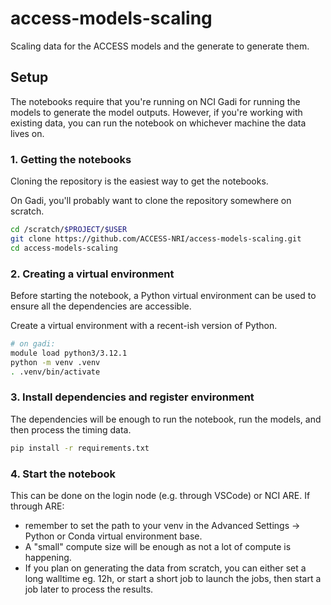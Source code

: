 # access-models-scaling
Scaling data for the ACCESS models and the generate to generate them.

## Setup

The notebooks require that you're running on NCI Gadi for running the models to
generate the model outputs. However, if you're working with existing data, you
can run the notebook on whichever machine the data lives on.

### 1. Getting the notebooks

Cloning the repository is the easiest way to get the notebooks.

On Gadi, you'll probably want to clone the repository somewhere on scratch.

```bash
cd /scratch/$PROJECT/$USER
git clone https://github.com/ACCESS-NRI/access-models-scaling.git
cd access-models-scaling
```

### 2. Creating a virtual environment

Before starting the notebook, a Python virtual environment can be used to ensure all the
dependencies are accessible.

Create a virtual environment with a recent-ish version of Python.

```bash
# on gadi:
module load python3/3.12.1
python -m venv .venv
. .venv/bin/activate
```

### 3. Install dependencies and register environment

The dependencies will be enough to run the notebook, run the models, and then process the timing data.

```bash
pip install -r requirements.txt
```

### 4. Start the notebook

This can be done on the login node (e.g. through VSCode) or NCI ARE. If through ARE:
* remember to set the path to your venv in the Advanced Settings -> Python or Conda virtual environment base.
* A "small" compute size will be enough as not a lot of compute is happening.
* If you plan on generating the data from scratch, you can either set a long walltime eg. 12h, or start a short job to launch the jobs, then start a job later to process the results.
